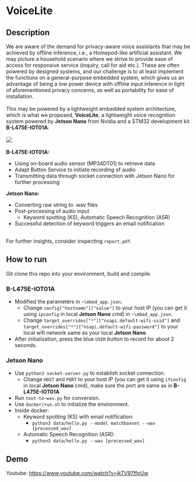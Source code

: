 # VoiceLite
## Description
We are aware of the demand for privacy-aware voice assistants that may be achieved by offline inference, i.e., a Homepod-like artificial assistant. We may picture a household scenario where we strive to provide ease of access for responsive service (inquiry, call for aid etc.). These are often powered by designed systems, and our challenge is to at least implement the functions on a general-purpose embedded system, which gives us an advantage of being a low power device with offline input inference in light of aforementioned privacy concerns, as well as portability for ease of installation.
\
\
This may be powered by a lightweight embedded system architecture, which is what we proposed, **VoiceLite**, a lightweight voice recognition system powered by **Jetson Nano** from Nvidia and a STM32 development kit **B-L475E-IOT01A**.
\
\
![](https://i.imgur.com/f3xBnkk.png)
\
\
**B-L475E-IOT01A:**
- Using on-board audio sensor (MP34DT01) to retrieve data
- Adapt Button Service to initiate recording of audio
- Transmitting data through socket connection with Jetson Nano for further processing

**Jetson Nano:**
- Converting raw string to .wav files
- Post-processing of audio input
    - Keyword spotting (KS), Automatic Speech Recognition (ASR)
- Successful detection of keyword triggers an email notification

\
For further insights, consider inspecting `report.pdf`.

## How to run 
Git clone this repo into your environment, build and compile.
### B-L475E-IOT01A
- Modified the parameters in `~\mbed_app.json`.
    - Change `config["hostname"]["value"]` to your host IP (you can get it using `ipconfig` in local **Jetson Nano** cmd) in `~\mbed_app.json`.
    - Change `target_overrides["*"]["nsapi.default-wifi-ssid"]` and `target_overrides["*"]["nsapi.default-wifi-password"]` to your local wifi network same as your local **Jetson Nano**.
- After initialization, press the blue `USER` button to record for about 2 seconds.

### Jetson Nano
- Use `python3 socket-server.py` to establish socket connection.
    - Change `HOST` and `PORT` to your host IP (you can get it using `ifconfig` in local **Jetson Nano** cmd), make sure the port are same as in **B-L475E-IOT01A**
- Run `text-to-wav.py` for conversion.
- Use `docker/run.sh` to initialize the environment.
- Inside docker:
    - Keyword spotting (KS) with email notification:
        - `python3 data/hello.py --model matchboxnet --wav [processed_wav]`
    - Automatic Speech Recognition (ASR):
        - `python3 data/hello.py --wav [processed_wav]`

## Demo
Youtube: https://www.youtube.com/watch?v=jkTV97ffpUw
